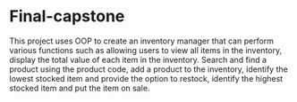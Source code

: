 # Final-capstone
This project uses OOP to create an inventory manager that can perform various functions such as allowing users to view all items in the inventory, display the total value of each item in the inventory. Search and find a product using the product code, add a product to the inventory, identify the lowest stocked item and provide the option to restock, identify the highest stocked item and put the item on sale.  
